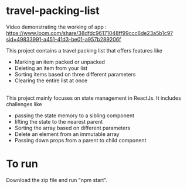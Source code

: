 # travel-packing-list

Video demonstrating the working of app : https://www.loom.com/share/38dfdc96171048ff99ccc6de23a5b1c9?sid=49833991-a451-41d3-be01-a957b289206f <br>

This project contains a travel packing list that offers features like <ul>
<li>Marking an item packed or unpacked</li>
<li>Deleting an item from your list</li>
<li>Sorting items based on three different parameters</li>
<li>Clearing the entire list at once</li>
</ul>
<br>
This project mainly focuses on state management in ReactJs. It includes challenges like <ul><li> passing the state memory to a sibling component</li><li> lifting the state to the nearest parent </li> <li> Sorting the array based on different parameters </li> <li> Delete an element from an immutable array </li> <li> Passing down props from a parent to child component </li></ul>

# To run

Download the zip file and run "npm start".



